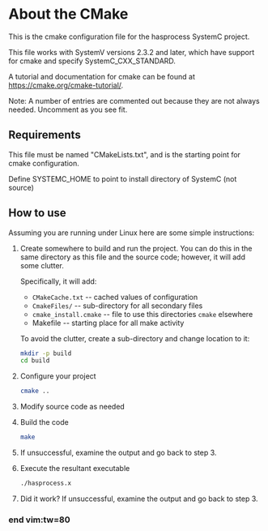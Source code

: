 About the CMake
===============

This is the cmake configuration file for the hasprocess SystemC project.

This file works with SystemV versions 2.3.2 and later, which have support for
cmake and specify SystemC_CXX_STANDARD.

A tutorial and documentation for cmake can be found at
<https://cmake.org/cmake-tutorial/>.

Note: A number of entries are commented out because they are not always
      needed. Uncomment as you see fit.

Requirements
------------

This file must be named "CMakeLists.txt", and is the starting point for
cmake configuration.

Define SYSTEMC_HOME to point to install directory of SystemC (not source)

How to use
----------

Assuming you are running under Linux here are some simple instructions:

1. Create somewhere to build and run the project. You can do this in the same
   directory as this file and the source code; however, it will add some
   clutter.

   Specifically, it will add:

   - `CMakeCache.txt` -- cached values of configuration
   - `CmakeFiles/` -- sub-directory for all secondary files
   - `cmake_install.cmake` -- file to use this directories `cmake` elsewhere
   - Makefile -- starting place for all make activity

   To avoid the clutter, create a sub-directory and change location to it:

   ```sh
   mkdir -p build
   cd build
   ```

2. Configure your project

   ```sh
   cmake ..
   ```

3. Modify source code as needed

4. Build the code

   ```sh
   make
   ```

5. If unsuccessful, examine the output and go back to step 3.

6. Execute the resultant executable

   ```sh
   ./hasprocess.x
   ```

7. Did it work? If unsuccessful, examine the output and go back to step 3.

### end vim:tw=80

